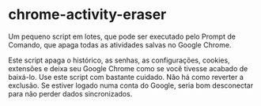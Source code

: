 # chrome-activity-eraser
Um pequeno script em lotes, que pode ser executado pelo Prompt de Comando, que apaga todas as atividades salvas no Google Chrome.

Este script apaga o histórico, as senhas, as configurações, cookies, extensões e deixa seu Google Chrome como se você tivesse acabado de baixá-lo.
Use este script com bastante cuidado. Não há como reverter a exclusão.
Se estiver logado numa conta do Google, seria bom desconectar para não perder dados sincronizados.
